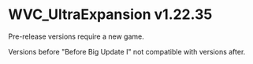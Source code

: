 # WVC_UltraExpansion v1.22.35

Pre-release versions require a new game.

Versions before "Before Big Update I" not compatible with versions after.
